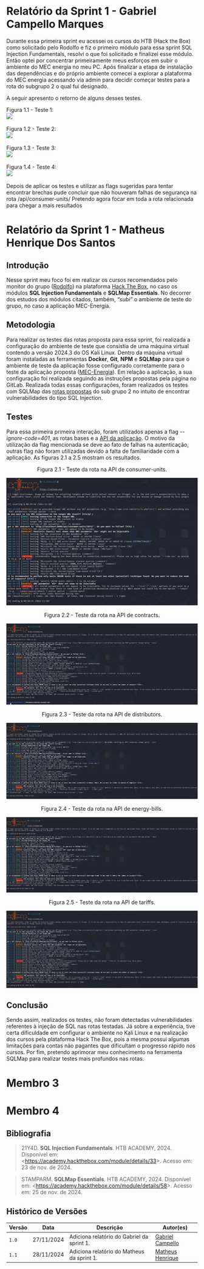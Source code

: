 # Relatório da Sprint 1 - Gabriel Campello Marques

Durante essa primeira sprint eu acessei os cursos do HTB (Hack the Box) como solicitado pelo Rodolfo e fiz o primeiro módulo para essa sprint SQL Injection Fundamentals, resolvi o que foi solicitado e finalizei esse módulo. Então optei por concentrar primeiramente meus esforços em subir o ambiente do MEC energia no meu PC. Após finalizar a etapa de instalação das dependências e do próprio ambiente comecei a explorar a plataforma do MEC energia acessando via admin para decidir começar testes para a rota do subgrupo 2 o qual fui designado.

A seguir apresento o retorno de alguns desses testes.

Figura 1.1 - Teste 1:  
![][image1]

Figura 1.2 - Teste 2:  
![][image2]

Figura 1.3 - Teste 3:  
![][image3]

Figura 1.4 - Teste 4:  
![][image4]

Depois de aplicar os testes e utilizar as flags sugeridas para tentar encontrar brechas pude concluir que não houveram falhas de segurança na rota /api/consumer-units/ Pretendo agora focar em toda a rota relacionada para chegar a mais resultados

[image1]: /2024.2/relatorio/sprint_1/img_g2/image1.png
[image2]: /2024.2/relatorio/sprint_1/img_g2/image2.png
[image3]: /2024.2/relatorio/sprint_1/img_g2/image3.png
[image4]: /2024.2/relatorio/sprint_1/img_g2/image4.png

# Relatório da Sprint 1 - Matheus Henrique Dos Santos

## Introdução

Nesse sprint meu foco foi em realizar os cursos recomendados pelo monitor do grupo ([Rodolfo](https://github.com/roddas)) na plataforma [Hack The Box](https://www.hackthebox.com/), no caso os módulos **SQL Injection Fundamentals** e **SQLMap Essentials**. No decorrer dos estudos dos módulos citados, também, _“subi”_ o ambiente de teste do grupo, no caso a aplicação MEC-Energia.

## Metodologia

Para realizar os testes das rotas proposta para essa sprint, foi realizada a configuração do ambiente de teste que consistia de uma máquina virtual contendo a versão 2024.3 do OS Kali Linux. Dentro da máquina virtual foram instaladas as ferramentas **Docker**, **Git**, **NPM** e **SQLMap** para que o ambiente de teste da aplicação fosse configurado corretamente para o teste da aplicação proposta ([MEC-Energia](https://gitlab.com/lappis-unb/projetos-energia/mec-energia)). Em relação a aplicação, a sua configuração foi realizada seguindo as instruções propostas pela página no GitLab. Realizada todas essas configurações, foram realizados os testes com SQLMap das [rotas propostas](https://github.com/FGA-GCES/OWASP/blob/main/2024.2/url_mec_energia.txt) do sub grupo 2 no intuito de encontrar vulnerabilidades do tipo SQL Injection.

## Testes

Para essa primeira primeira interação, foram utilizados apenas a flag _--ignore-code=401_, as rotas bases e a [API da aplicação](https://gitlab.com/lappis-unb/projetos-energia/mec-energia/mec-energia-api). O motivo da utilização da flag mencionada se deve ao fato de falhas na autenticação, outras flag não foram utilizadas devido a falta de familiaridade com a aplicação. As figuras 2.1 a 2.5 mostram os resultados.

<center>

Figura 2.1 - Teste da rota na API de consumer-units.

![Teste da rota de consumer-units](./img_g2/21102966_test1.png)

</center>

<center>

Figura 2.2 - Teste da rota na API de contracts.

![Teste da rota de contracts](./img_g2/211029666_test2.png)

</center>

<center>

Figura 2.3 - Teste da rota na API de distributors.

![Teste da rota de distributors](./img_g2/211029666_test3.png)

</center>

<center>

Figura 2.4 - Teste da rota na API de energy-bills.

![Teste da rota de energy-bills](./img_g2/211029666_test4.png)

</center>

<center>

Figura 2.5 - Teste da rota na API de tariffs.

![Teste da rota de tariffs](./img_g2/211029666_test5.png)

</center>

## Conclusão

Sendo assim, realizados os testes, não foram detectadas vulnerabilidades referentes à injeção de SQL nas rotas testadas. Já sobre a experiência, tive certa dificuldade em configurar o ambiente no Kali Linux e na realização dos cursos pela plataforma Hack The Box, pois a mesma possui algumas limitações para contas não pagantes que dificultam o progresso rápido nos cursos. Por fim, pretendo aprimorar meu conhecimento na ferramenta SQLMap para realizar testes mais profundos nas rotas.

# Membro 3

# Membro 4

## Bibliografia

> 21Y4D. **SQL Injection Fundamentals**. HTB ACADEMY, 2024. Disponível em: <<https://academy.hackthebox.com/module/details/33>>. Acesso em: 23 de nov. de 2024.

> STAMPARM. **SQLMap Essentials**. HTB ACADEMY, 2024. Disponível em: <<https://academy.hackthebox.com/module/details/58>>. Acesso em: 25 de nov. de 2024.

## Histórico de Versões

| Versão | Data       | Descrição                                  | Autor(es)                                        |
| ------ | ---------- | ------------------------------------------ | ------------------------------------------------ |
| `1.0`  | 27/11/2024 | Adiciona relatório do Gabriel da sprint 1. | [Gabriel Campello](https://github.com/G16C)      |
| `1.1`  | 28/11/2024 | Adiciona relatório do Matheus da sprint 1. | [Matheus Henrique](https://github.com/mathonaut) |
